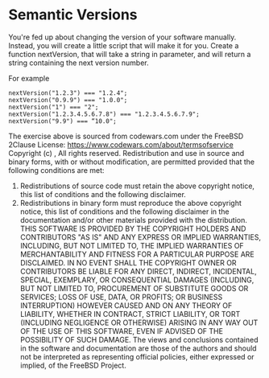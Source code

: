 # Semantic Versions
You're fed up about changing the version of your software manually. Instead, you will create a little script that will make it for you.
Create a function nextVersion, that will take a string in parameter, and will return a string containing the next version number.

For example
```
nextVersion("1.2.3") === "1.2.4";
nextVersion("0.9.9") === "1.0.0";
nextVersion("1") === "2";
nextVersion("1.2.3.4.5.6.7.8") === "1.2.3.4.5.6.7.9";
nextVersion("9.9") === “10.0";
```


The exercise above is sourced from codewars.com under the FreeBSD 2Clause
License:
https://www.codewars.com/about/termsofservice
Copyright (c) , All rights reserved. Redistribution and use in source and binary forms, with or without modification, are permitted provided
that the following conditions are met:
1. Redistributions of source code must retain the above copyright notice, this list of conditions and the following disclaimer.
1. Redistributions in binary form must reproduce the above copyright notice, this list of conditions and the following disclaimer in the
documentation and/or other materials provided with the distribution.
THIS SOFTWARE IS PROVIDED BY THE COPYRIGHT HOLDERS AND CONTRIBUTORS "AS IS" AND ANY EXPRESS OR IMPLIED
WARRANTIES, INCLUDING, BUT NOT LIMITED TO, THE IMPLIED WARRANTIES OF MERCHANTABILITY AND FITNESS FOR A
PARTICULAR PURPOSE ARE DISCLAIMED. IN NO EVENT SHALL THE COPYRIGHT OWNER OR CONTRIBUTORS BE LIABLE FOR
ANY DIRECT, INDIRECT, INCIDENTAL, SPECIAL, EXEMPLARY, OR CONSEQUENTIAL DAMAGES (INCLUDING, BUT NOT LIMITED
TO, PROCUREMENT OF SUBSTITUTE GOODS OR SERVICES; LOSS OF USE, DATA, OR PROFITS; OR BUSINESS INTERRUPTION)
HOWEVER CAUSED AND ON ANY THEORY OF LIABILITY, WHETHER IN CONTRACT, STRICT LIABILITY, OR TORT (INCLUDING
NEGLIGENCE OR OTHERWISE) ARISING IN ANY WAY OUT OF THE USE OF THIS SOFTWARE, EVEN IF ADVISED OF THE
POSSIBILITY OF SUCH DAMAGE. The views and conclusions contained in the software and documentation are those of the authors and
should not be interpreted as representing official policies, either expressed or implied, of the FreeBSD Project.
